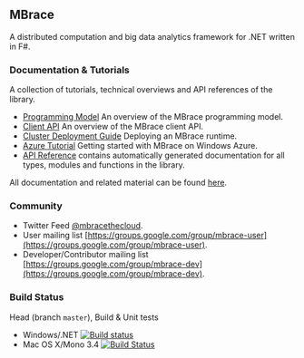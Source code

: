 ## MBrace

A distributed computation and big data analytics framework for .NET written in F#.

### Documentation & Tutorials

A collection of tutorials, technical overviews and API references of the library.

  * [Programming Model](http://nessos.github.io/MBrace/programming-model.html) An overview of the MBrace programming model.
  * [Client API](http://nessos.github.io/MBrace/client-api.html) An overview of the MBrace client API.
  * [Cluster Deployment Guide](http://nessos.github.io/MBrace/runtime-deployment.html) Deploying an MBrace runtime.
  * [Azure Tutorial](http://nessos.github.io/MBrace/azure-tutorial.html) Getting started with MBrace on Windows Azure.
  * [API Reference](http://nessos.github.io/MBrace/reference/index.html) contains automatically generated documentation for all types, modules and functions in the library.
 
All documentation and related material can be found [here](http://www.m-brace.net/).

### Community

  * Twitter Feed [@mbracethecloud](https://twitter.com/mbracethecloud).
  * User mailing list [https://groups.google.com/group/mbrace-user](https://groups.google.com/group/mbrace-user).
  * Developer/Contributor mailing list [https://groups.google.com/group/mbrace-dev](https://groups.google.com/group/mbrace-dev).

### Build Status

Head (branch `master`), Build & Unit tests

* Windows/.NET [![Build status](https://ci.appveyor.com/api/projects/status/n567sx3mmbstl5q9/branch/master)](https://ci.appveyor.com/project/nessos/mbrace/branch/master)
* Mac OS X/Mono 3.4 [![Build Status](https://travis-ci.org/nessos/MBrace.png?branch=master)](https://travis-ci.org/nessos/MBrace/branches)
